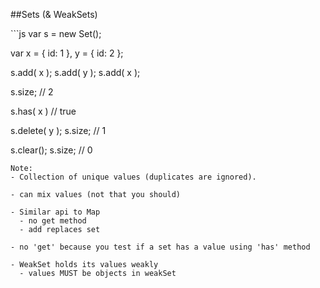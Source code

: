 ##Sets (& WeakSets)

<div class="code-extra es6">
```js
var s = new Set();

var x = { id: 1 },
    y = { id: 2 };

s.add( x );
s.add( y );
s.add( x );

s.size; // 2

s.has( x ) // true

s.delete( y );
s.size; // 1

s.clear();
s.size; // 0
```
Note:
- Collection of unique values (duplicates are ignored).

- can mix values (not that you should)

- Similar api to Map
  - no get method
  - add replaces set

- no 'get' because you test if a set has a value using 'has' method

- WeakSet holds its values weakly
  - values MUST be objects in weakSet
